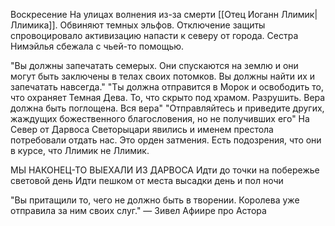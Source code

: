 Воскресение
На улицах волнения из-за смерти [[Отец Иоганн Ллимик|Ллимика]]. Обвиняют темных эльфов.
Отключение защиты спровоцировало активизацию напасти к северу от города.
Сестра Нимэйлья сбежала с чьей-то помощью. 

"Вы должны запечатать семерых. Они спускаются на землю и они могут быть заключены в телах своих потомков. Вы должны найти их и запечатать навсегда."
"Ты должна отправится в Морок и освободить то, что охраняет Темная Дева. То, что скрыто под храмом. Разрушить. Вера должна быть поглощена. Вся вера"
"Отправляйтесь и приведите других, жаждущих божественного благословения, но не получивших его"
На Север от Дарвоса
Светорыцари  явились и именем престола потребовали отдать нас. Это орден затмения. Есть подозрения, что они в курсе, что Ллимик не Ллимик.

МЫ НАКОНЕЦ-ТО ВЫЕХАЛИ ИЗ ДАРВОСА
Идти до точки на побережье световой день
Идти пешком от места высадки день и пол ночи

"Вы притащили то, чего не должно быть в творении. Королева уже отправила за ним своих слуг." — Зивел Афиире про Астора
